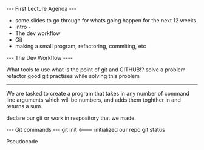 --- First Lecture Agenda ---
- some slides to go through for whats going happen for the next 12 weeks
- Intro -
- The dev workflow 
- Git 
- making a small program, refactoring, commiting, etc


--- The Dev Workflow ----

What tools to use
what is the point of git and GITHUB!?
solve a problem 
refactor 
good git practises while solving this problem


------------------------------------

We are tasked to create a program that takes in any number of command line arguments
which will be numbers, and adds them toghther in and returns a sum.

declare our git or work in respository that we made

--- Git commands ---
git init <--- initialized our repo
git status

Pseudocode